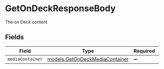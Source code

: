 # GetOnDeckResponseBody

The on Deck content


## Fields

| Field                                                                  | Type                                                                   | Required                                                               | Description                                                            |
| ---------------------------------------------------------------------- | ---------------------------------------------------------------------- | ---------------------------------------------------------------------- | ---------------------------------------------------------------------- |
| `mediaContainer`                                                       | [models.GetOnDeckMediaContainer](../models/getondeckmediacontainer.md) | :heavy_minus_sign:                                                     | N/A                                                                    |